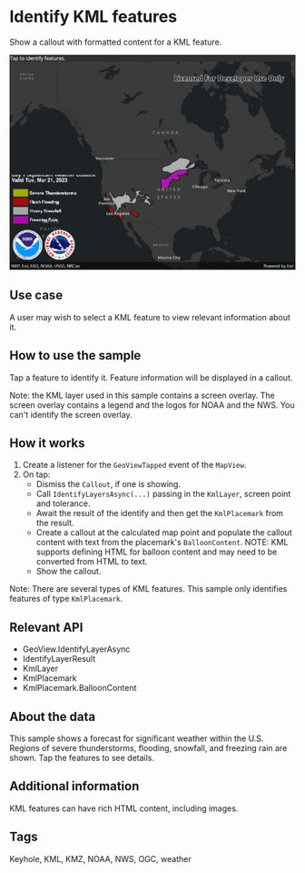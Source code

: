 # Identify KML features

Show a callout with formatted content for a KML feature.

![Image of identify KML features](identifykmlfeatures.jpg)

## Use case

A user may wish to select a KML feature to view relevant information about it.

## How to use the sample

Tap a feature to identify it. Feature information will be displayed in a callout.

Note: the KML layer used in this sample contains a screen overlay. The screen overlay contains a legend and the logos for NOAA and the NWS. You can't identify the screen overlay.

## How it works

1. Create a listener for the `GeoViewTapped` event of the `MapView`.
2. On tap:
    * Dismiss the `Callout`, if one is showing.
    * Call `IdentifyLayersAsync(...)` passing in the `KmlLayer`, screen point and tolerance.
    * Await the result of the identify and then get the `KmlPlacemark` from the result.
    * Create a callout at the calculated map point and populate the callout content with text from the placemark's `BalloonContent`. NOTE: KML supports defining HTML for balloon content and may need to be converted from HTML to text.
    * Show the callout.

Note: There are several types of KML features. This sample only identifies features of type `KmlPlacemark`.

## Relevant API

* GeoView.IdentifyLayerAsync
* IdentifyLayerResult
* KmlLayer
* KmlPlacemark
* KmlPlacemark.BalloonContent

## About the data

This sample shows a forecast for significant weather within the U.S. Regions of severe thunderstorms, flooding, snowfall, and freezing rain are shown. Tap the features to see details.

## Additional information

KML features can have rich HTML content, including images.

## Tags

Keyhole, KML, KMZ, NOAA, NWS, OGC, weather
